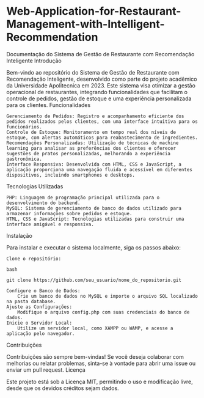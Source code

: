 # Web-Application-for-Restaurant-Management-with-Intelligent-Recommendation
Documentação do Sistema de Gestão de Restaurante com Recomendação Inteligente
Introdução

Bem-vindo ao repositório do Sistema de Gestão de Restaurante com Recomendação Inteligente, desenvolvido como parte do projeto acadêmico da Universidade Apolitecnica em 2023. Este sistema visa otimizar a gestão operacional de restaurantes, integrando funcionalidades que facilitam o controle de pedidos, gestão de estoque e uma experiência personalizada para os clientes.
Funcionalidades

    Gerenciamento de Pedidos: Registro e acompanhamento eficiente dos pedidos realizados pelos clientes, com uma interface intuitiva para os funcionários.
    Controle de Estoque: Monitoramento em tempo real dos níveis de estoque, com alertas automáticos para reabastecimento de ingredientes.
    Recomendações Personalizadas: Utilização de técnicas de machine learning para analisar as preferências dos clientes e oferecer sugestões de pratos personalizadas, melhorando a experiência gastronômica.
    Interface Responsiva: Desenvolvida com HTML, CSS e JavaScript, a aplicação proporciona uma navegação fluida e acessível em diferentes dispositivos, incluindo smartphones e desktops.

Tecnologias Utilizadas

    PHP: Linguagem de programação principal utilizada para o desenvolvimento do backend.
    MySQL: Sistema de gerenciamento de banco de dados utilizado para armazenar informações sobre pedidos e estoque.
    HTML, CSS e JavaScript: Tecnologias utilizadas para construir uma interface amigável e responsiva.

Instalação

Para instalar e executar o sistema localmente, siga os passos abaixo:

    Clone o repositório:

    bash

    git clone https://github.com/seu_usuario/nome_do_repositorio.git

    Configure o Banco de Dados:
        Crie um banco de dados no MySQL e importe o arquivo SQL localizado na pasta database.
    Ajuste as Configurações:
        Modifique o arquivo config.php com suas credenciais do banco de dados.
    Inicie o Servidor Local:
        Utilize um servidor local, como XAMPP ou WAMP, e acesse a aplicação pelo navegador.

Contribuições

Contribuições são sempre bem-vindas! Se você deseja colaborar com melhorias ou relatar problemas, sinta-se à vontade para abrir uma issue ou enviar um pull request.
Licença

Este projeto está sob a Licença MIT, permitindo o uso e modificação livre, desde que os devidos créditos sejam dados.
